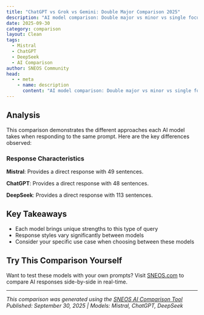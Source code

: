 ```yaml
---
title: "ChatGPT vs Grok vs Gemini: Double Major Comparison 2025"
description: "AI model comparison: Double major vs minor vs single focus - best strategy for career success..."
date: 2025-09-30
category: comparison
layout: Clean
tags:
  - Mistral
  - ChatGPT
  - DeepSeek
  - AI Comparison
author: SNEOS Community
head:
  - - meta
    - name: description
      content: "AI model comparison: Double major vs minor vs single focus - best strategy for career success..."
---
```


<ChatComparison
  title="ChatGPT vs Grok vs Gemini: Double Major Comparison 2025"
  prompt="Double major vs minor vs single focus - best strategy for career success"
  :responses='{
    "Mistral": "Choosing between a double major, a minor, or a single focus for your degree depends on your career goals, interests, and the industry you plan to enter. Here are some strategies to consider for each option:\n\n### Double Major\n**Pros:**\n1. **Versatility:** A double major can make you more versatile and attractive to employers who value a broad skill set.\n2. **Depth of Knowledge:** You gain in-depth knowledge in two fields, which can be beneficial for interdisciplinary careers.\n3. **Networking:** You can build a broader network of contacts in two different fields.\n\n**Cons:**\n1. **Workload:** It can be more demanding and time-consuming.\n2. **Specialization:** You might not specialize as deeply in one area as someone with a single major.\n\n**Best For:**\n- Careers that benefit from interdisciplinary knowledge, such as management consulting, marketing, or roles in tech companies.\n- Students who are passionate about two fields and want to pursue both.\n\n### Minor\n**Pros:**\n1. **Supplementary Skills:** A minor can complement your major and provide additional skills that are valuable in your chosen career.\n2. **Flexibility:** It allows you to explore another field without the full commitment of a double major.\n3. **Time Management:** Easier to manage than a double major, allowing you to focus more on your primary field.\n\n**Cons:**\n1. **Depth:** You won\u0027t gain as much depth in the minor field as you would with a major.\n2. **Perception:** Some employers might not value a minor as highly as a second major.\n\n**Best For:**\n- Students who want to add a secondary skill set to their primary field of study.\n- Careers where a secondary skill set can be a significant advantage, such as business with a minor in a foreign language, or engineering with a minor in economics.\n\n### Single Focus\n**Pros:**\n1. **Specialization:** Allows you to become an expert in one field, which can be highly valued in specialized careers.\n2. **Focus:** You can dedicate all your time and resources to mastering one area.\n3. **Depth of Knowledge:** You gain a deep understanding of your chosen field, which can be crucial for research-intensive or highly specialized roles.\n\n**Cons:**\n1. **Limited Versatility:** You might be less versatile compared to someone with a double major or a minor.\n2. **Career Flexibility:** You might have fewer career options if your field is highly specialized.\n\n**Best For:**\n- Careers that require deep expertise, such as research, academia, or highly specialized technical roles.\n- Students who are passionate about one field and want to become experts in it.\n\n### General Strategies for Career Success\n1. **Internships and Work Experience:** Regardless of your major, gaining practical experience through internships, co-ops, or part-time jobs is crucial.\n2. **Networking:** Build a strong network of contacts in your field through professional organizations, alumni networks, and industry events.\n3. **Continuous Learning:** Stay updated with the latest trends and developments in your field through continuous education and professional development.\n4. **Soft Skills:** Develop strong communication, teamwork, and problem-solving skills, which are valuable in any career.\n5. **Career Planning:** Have a clear career plan and be proactive in seeking opportunities that align with your goals.\n\nUltimately, the best strategy depends on your personal interests, career aspirations, and the specific requirements of the industry you plan to enter. It\u0027s also a good idea to consult with academic advisors, career counselors, and professionals in your desired field to get tailored advice.",
    "ChatGPT": "Choosing between a double major, a minor, or a single major with a focused approach depends on your career goals, interests, and the industry you want to enter. Here\u2019s a detailed comparison to help determine the best strategy for career success:\n\n### 1. **Double Major**\n- **What it is:** Completing two full majors, meeting the requirements for both fields.\n- **Pros:**\n  - Broadens knowledge base significantly.\n  - Demonstrates strong work ethic and ability to handle a heavy workload.\n  - Can make you more versatile and appealing in interdisciplinary fields.\n  - Opens up more diverse career options.\n- **Cons:**\n  - More time-consuming and stressful.\n  - May reduce time for extracurriculars, internships, or deep specialization.\n  - Risk of being a \u0022jack of all trades, master of none\u0022 if not carefully planned.\n\n- **Best for:** \n  - Students passionate about two fields.\n  - Careers that value interdisciplinary skills (e.g., combining computer science and business).\n  - Fields where combining complementary skills is a plus.\n\n### 2. **Minor**\n- **What it is:** A secondary field of study with fewer required courses than a major.\n- **Pros:**\n  - Allows specialization without the heavy workload of a double major.\n  - Adds complementary skills to your primary major.\n  - Shows breadth without sacrificing depth.\n  - Frees up time for internships, projects, or other experiences.\n\n- **Cons:**\n  - Less comprehensive than a double major.\n  - Sometimes perceived as less impactful on your resume.\n\n- **Best for:** \n  - Students who want to add specific skills or knowledge to their major (e.g., a marketing major minoring in data analytics).\n  - Careers that value depth in one area with complementary knowledge in another.\n  \n### 3. **Single Focus (Single Major)**\n- **What it is:** Completing all requirements in one major.\n- **Pros:**\n  - Allows deep specialization and mastery.\n  - Time to engage deeply in projects, research, internships.\n  - Can build stronger professional networks in one field.\n  - Less academic overload.\n\n- **Cons:**\n  - Less breadth, which could limit versatility.\n  - May be a disadvantage in interdisciplinary or rapidly changing fields.\n\n- **Best for:** \n  - Careers requiring deep technical expertise or certification.\n  - When you want to focus on developing expertise or research.\n  - Highly specialized professions (medicine, engineering, law).\n\n---\n\n### Additional Considerations for Career Success\n\n- **Industry Expectations:** Research your target industry. Some fields value a broad educational background (business, media), while others prefer specialization (engineering, medicine).\n- **Skill Development:** Employers also value skills like communication, teamwork, problem-solving, and practical experience \u2014 sometimes more than the number of majors/minors.\n- **Internships and Projects:** Gaining relevant work experience often trumps academic combinations.\n- **Graduate Studies:** If planning for graduate school, depth and expertise weigh heavily.\n- **Passion and Sustainability:** Choose a path you can maintain motivation for \u2014 burnout can reduce success.\n\n---\n\n### Summary Table\n\n| Strategy       | Depth of Knowledge | Breadth of Knowledge | Workload | Career Versatility | Recommended For                                     |\n|----------------|--------------------|---------------------|----------|--------------------|----------------------------------------------------|\n| Double Major   | Medium-High        | High                | High     | High               | Interdisciplinary careers, multiple interests      |\n| Minor          | High               | Medium              | Medium   | Medium             | Primary focus \u002B complementary skills               |\n| Single Major   | Very High          | Low                 | Low-Med  | Low-Medium         | Specialized fields, deep expertise                  |\n\n---\n\n### Final Advice\n- If uncertain, start with a single major and add a minor if you discover complementary interests.\n- Consult academic advisors and professionals in your desired field.\n- Balance academics with work experience and skill-building for the greatest career success.\n\nIf you share your field of interest or career goals, I can give more tailored advice!",
    "DeepSeek": "Of course. This is a critical decision that can shape your early career. The \u0022best\u0022 strategy isn\u0027t one-size-fits-all; it depends heavily on your personality, career goals, and the specific fields you\u0027re considering.\n\nLet\u0027s break down each option, its pros and cons, and the strategic scenarios where each shines.\n\n---\n\n### The Quick Guide: At a Glance\n\n| Option | Best For... | Key Advantage | Potential Pitfall |\n| :--- | :--- | :--- | :--- |\n| **Single Major** | The Specialist, the \u0022All-In\u0022 | **Depth \u0026 Focus:** Become an undeniable expert. | **Lack of Diversification:** Can be risky if the field becomes saturated. |\n| **Major \u002B Minor** | The Strategic Enhancer | **Versatility \u0026 Narrative:** Adds a unique, complementary skill. | **\u0022Checkbox\u0022 Mentality:** A poorly chosen minor adds little value. |\n| **Double Major** | The Ambitious Integrator | **Breadth \u0026 Credibility:** Two full, deep skill sets on paper. | **High Cost \u0026 Burnout:** Can limit electives and extracurriculars. |\n\n---\n\n### Deep Dive into Each Strategy\n\n#### 1. The Single Major: The Laser Focus\n\nThis is the classic path of specialization. You are declaring, \u0022I am an expert in X.\u0022\n\n*   **Pros:**\n    *   **Maximum Depth:** You gain a very deep and comprehensive understanding of your field.\n    *   **Efficiency:** Typically requires fewer credits, allowing you to graduate faster or cheaper.\n    *   **Focus:** Frees up time for high-impact extracurriculars like internships, research, clubs, and networking, which are often *more* important than your major.\n    *   **Clear Path:** Ideal for careers that require a specific, licensed credential (e.g., Nursing, Engineering, Accounting).\n\n*   **Cons:**\n    *   **Less Obvious Versatility:** On paper, you may appear to have a narrower skill set.\n    *   **Risk of Obsolescence:** If your single field faces a downturn, you have less of a formal \u0022backup.\u0022\n\n*   **Best Career Strategy For:**\n    *   **Technical \u0026 Licensed Fields:** Computer Science, Engineering, Nursing, Architecture.\n    *   **When you have a clear, unwavering passion** for one subject.\n    *   **When you plan to use your elective time strategically** for internships and portfolio-building.\n\n#### 2. The Major \u002B Minor: The Strategic Enhancer\n\nThis is the most popular and often the most strategic option. The minor serves to complement, explain, or enhance your primary major.\n\n*   **Pros:**\n    *   **Tells a Story:** A well-chosen minor creates a powerful narrative. (e.g., Engineering major \u002B Business minor = \u0022I can build things and manage projects.\u0022)\n    *   **Skill Diversification:** Adds a tangible, credentialed skill set without the heavy load of a double major.\n    *   **Manageability:** Much more feasible than a double major, preserving your GPA and sanity.\n    *   **Exploration:** Allows you to formally study a secondary interest.\n\n*   **Cons:**\n    *   **Can Be Superficial:** A minor provides only foundational knowledge compared to a major.\n    *   **Wasted Opportunity:** A random, unrelated minor (e.g., Biology major \u002B Art History minor with no connecting story) adds little career value.\n\n*   **Best Career Strategy For:**\n    *   **Almost everyone.** It\u0027s the \u0022sweet spot\u0022 for most careers.\n    *   **Adding a \u0022hard skill\u0022 to a \u0022soft skill\u0022 major:** (e.g., Psychology major \u002B Statistics minor = Data Analyst).\n    *   **Adding a \u0022soft skill\u0022 to a \u0022hard skill\u0022 major:** (e.g., Computer Science major \u002B Psychology minor = UX Designer).\n    *   **Business/Communication minors** are almost universally beneficial.\n\n#### 3. The Double Major: The Power Combo\n\nThis is the path of maximum academic breadth. You are earning two full, separate degrees.\n\n*   **Pros:**\n    *   **Demonstrates High Capacity:** Shows exceptional diligence, time management, and intellectual ability.\n    *   **True Interdisciplinary Expertise:** You gain deep knowledge in two distinct but often synergistic fields.\n    *   **Career Flexibility:** Opens doors in two different fields or at their intersection.\n    *   **Strong Signaling:** On a resume, it immediately stands out and commands respect.\n\n*   **Cons:**\n    *   **High Opportunity Cost:** Often leaves little to no room for electives, study abroad, internships, or a social life.\n    *   **Risk of Burnout:** The workload can be intense and may lead to a lower GPA.\n    *   **Can Be Redundant:** If the two majors are too similar (e.g., Marketing and Management), the value is diminished.\n\n*   **Best Career Strategy For:**\n    *   **Highly specific career intersections:** (e.g., Computer Science \u002B Linguistics for Computational Linguistics).\n    *   **Pursuing a \u0022passion\u0022 with a \u0022practical\u0022 fallback:** (e.g., Music \u002B Electrical Engineering).\n    *   **Foundational fields that combine powerfully:** (e.g., Economics \u002B Political Science, Business \u002B Data Science).\n    *   **Students on full scholarships** who want to maximize their academic ROI.\n\n---\n\n### How to Choose: Your Strategic Decision Framework\n\nAsk yourself these questions:\n\n1.  **What is my \u0022Career Hypothesis\u0022?**\n    *   **Specialist Path:** \u0022I will be the best AI engineer in the room.\u0022 -\u003E **Single Major (CS)**.\n    *   **Enhanced Specialist Path:** \u0022I will be an AI engineer who also understands the business context.\u0022 -\u003E **Major (CS) \u002B Minor (Business)**.\n    *   **Integrator Path:** \u0022I want to work at the intersection of AI and public policy.\u0022 -\u003E **Double Major (CS \u002B Public Policy)**.\n\n2.  **How do my fields relate?**\n    *   **Complementary:** They make each other stronger (e.g., Biology \u002B Chemistry for pre-med). A double major or major/minor makes perfect sense.\n    *   **Supplementary:** One supports the other (e.g., Graphic Design \u002B Marketing). A major/minor is ideal.\n    *   **Diverse/Passion-Based:** They are unrelated but you love both (e.g., Physics \u002B Theater). A double major is fulfilling but career-wise, you\u0027ll likely have to choose one path. A major/minor might be a safer bet.\n\n3.  **What is the true \u0022Opportunity Cost\u0022?**\n    *   Will pursuing a double major prevent you from doing a crucial internship?\n    *   Would the time spent on a minor be better used building a portfolio or networking?\n    *   **Remember:** For most white-collar jobs, *experience often trumps coursework.*\n\n### Final Verdict \u0026 Recommendations\n\n*   **For the vast majority of students, the most strategically sound choice is a well-chosen Major \u002B Minor.** It provides the perfect balance of depth, versatility, and narrative, without sacrificing the time needed for real-world experience.\n\n*   **Choose a Single Major if:** You are in a highly specialized field, are 100% certain of your path, and want to use your extra time for internships and projects.\n\n*   **Choose a Double Major only if:**\n    1.  The two fields have a powerful, specific synergy for your target career.\n    2.  You are confident you can handle the workload without sacrificing your GPA or mental health.\n    3.  You are certain the credential itself is more valuable than the elective time you\u0027ll lose.\n\n**The Ultimate Strategy:** Stop thinking only in terms of majors and minors. Think in terms of **building a compelling \u0022career narrative.\u0022** Your goal is to assemble a set of skills (from classes, minors, internships, projects, and clubs) that tell a coherent and powerful story to a future employer. Choose the academic structure that best supports that story."
  }'
  published-date="12:12"
/>

## Analysis

This comparison demonstrates the different approaches each AI model takes when responding to the same prompt. Here are the key differences observed:

### Response Characteristics

**Mistral**: Provides a direct response with 49 sentences. 

**ChatGPT**: Provides a direct response with 48 sentences. 

**DeepSeek**: Provides a direct response with 113 sentences. 

## Key Takeaways

- Each model brings unique strengths to this type of query
- Response styles vary significantly between models
- Consider your specific use case when choosing between these models

## Try This Comparison Yourself

Want to test these models with your own prompts? Visit [SNEOS.com](https://sneos.com) to compare AI responses side-by-side in real-time.

---

*This comparison was generated using the [SNEOS AI Comparison Tool](https://sneos.com)*
*Published: September 30, 2025 | Models: Mistral, ChatGPT, DeepSeek*
